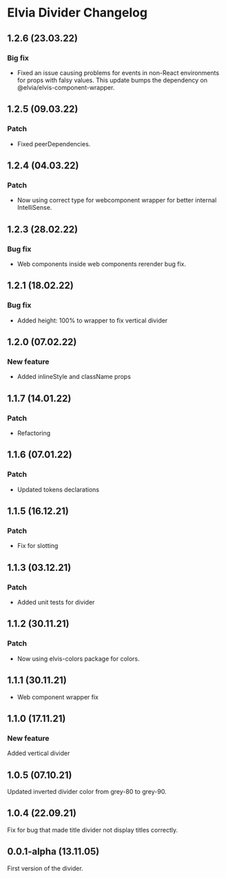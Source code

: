 # Elvia Divider Changelog

## 1.2.6 (23.03.22)

### Big fix

- Fixed an issue causing problems for events in non-React environments for props with falsy values. This
  update bumps the dependency on @elvia/elvis-component-wrapper.

## 1.2.5 (09.03.22)

### Patch

- Fixed peerDependencies.

## 1.2.4 (04.03.22)

### Patch

- Now using correct type for webcomponent wrapper for better internal IntelliSense.

## 1.2.3 (28.02.22)

### Bug fix

- Web components inside web components rerender bug fix.

## 1.2.1 (18.02.22)

### Bug fix

- Added height: 100% to wrapper to fix vertical divider

## 1.2.0 (07.02.22)

### New feature

- Added inlineStyle and className props

## 1.1.7 (14.01.22)

### Patch

- Refactoring

## 1.1.6 (07.01.22)

### Patch

- Updated tokens declarations

## 1.1.5 (16.12.21)

### Patch

- Fix for slotting

## 1.1.3 (03.12.21)

### Patch

- Added unit tests for divider

## 1.1.2 (30.11.21)

### Patch

- Now using elvis-colors package for colors.

## 1.1.1 (30.11.21)

- Web component wrapper fix

## 1.1.0 (17.11.21)

### New feature

Added vertical divider

## 1.0.5 (07.10.21)

Updated inverted divider color from grey-80 to grey-90.

## 1.0.4 (22.09.21)

Fix for bug that made title divider not display titles correctly.

## 0.0.1-alpha (13.11.05)

First version of the divider.
